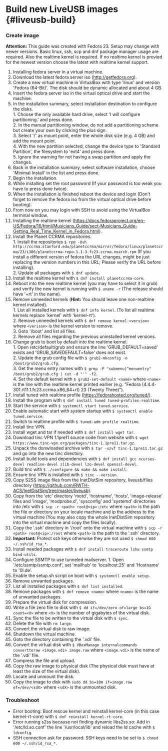 # Build new LiveUSB images {#liveusb-build}

### Create image

**Attention:**  This guide was created with Fedora 23. Setup may change with newer versions. Basic linux, ssh, scp and dnf package manager
            usage are required. Also the realtime kernel is required. If no realtime kernel is provied for the newest version choose
            the latest with realtime kernel support.

1. Installing fedora server in a virtual machine.  
  1. Download the latest fedora server iso (http://getfedora.org).  
  2. Create a new virtual machine in VirtualBox with type 'linux' and version 'Fedora (64-Bit)'. The disk should be dynamic allocated and about 4 GB.  
  3. Insert the fedora server iso in the virtual optical drive and start the machine.  
  4. In the installation summary, select installation destination to configure the disks.  
    1. Choose the only available hard drive, select 'I will configure partitioning.' and press done.  
    2. In the manual partitioning window, do not add a partitioning scheme but create your own by clicking the plus sign.  
    3. Select '/' as mount point, enter the whole disk size (e.g. 4 GB) and add the mount point.  
    4. With the new partition selected, change the device type to 'Standard Partition', the filesystem to 'ext4' and press done.  
    5. Ignore the warning for not having a swap partition and apply the changes.  
  5. Back in the installation summary, select software installation, choose 'Minimal Install' in the list and press done.  
  6. Begin the installation.  
  7. While installing set the root password (If your password is too weak you have to press done twice).  
  8. When the installation is finished reboot the device and login (Don't forget to remove the fedora iso from the virtual optical drive before booting).  
  9. From now on you may login with SSH to avoid using the VirtualBox terminal window.  
2. Installing the realtime kernel (https://docs.fedoraproject.org/en-US/Fedora/16/html/Musicians_Guide/sect-Musicians_Guide-Getting_Real_Time_Kernel_in_Fedora.html).  
  1. Install the Planet CCRMA repositories.  
    1. Install the repositories `$ rpm -Uvh http://ccrma.stanford.edu/planetccrma/mirror/fedora/linux/planetccrma/23/i386/planetccrma-repo-1.1-3.fc23.ccrma.noarch.rpm` (If you
            install a different version of fedora the URL changes, might be just replacing the version numbers in this URL; Please verify the URL before installing).  
    2. Update all packages with `$ dnf update`.  
  2. Install the realtime kernel with `$ dnf install planetccrma-core`.  
  3. Reboot into the new realtime kernel (you may have to select it in grub) and verify the new kernel is running with `$ uname -r` (The release should have '+rt' in the name).  
  4. Remove unneeded kernels (**Hint:** You should leave one non-realtime kernel installed).  
    1. List all installed kernels with `$ dnf info kernel`. (To list all realtime kernels replace 'kernel' with 'kernel-rt').  
    2. Remove unneeded kernels with `$ dnf remove kernel-<version>` where `<verison>` is the kernel version to remove.  
    3. Goto '/boot' and list all files.  
    2. Remove all files regarding the previous uninstalled kernel versions.  
  5. Change grub to boot by default into the realtime kernel.  
    1. Open /etc/default/grub and ensure the line 'GRUB_DEFAULT=saved' exists and 'GRUB_SAVEDEFAULT=false' does not exist.  
    2. Update the grub config file with `$ grub2-mkconfig -o /boot/grub2/grub.cfg`.  
    3. Get the menu entry names with `$ grep -P "submenu|^menuentry" /boot/grub2/grub.cfg | cut -d "'" -f2`.  
    4. Set the default kernel with `$ grub2-set-default <name>` where `<name>` is the line with the realtime kernel printed earlier (e.g. "Fedora (4.4.4-301.rt11.1.fc23.ccrma.x86_64+rt) 23 (Twenty Three)").  
3. Install tuned with realtime profile (https://fedorahosted.org/tuned/).  
  1. Install the program with `$ dnf install tuned tuned-profiles-realtime`.  
  2. Start the service with `$ systemctl start tuned.service`.  
  3. Enable automatic start with system startup with `$ systemctl enable tuned.service`.  
  4. Switch to realtime profile with `$ tuned-adm profile realtime`.  
4. Install tinc VPN.  
  1. Install wget and tar if needed with `$ dnf install wget tar`.  
  2. Download tinc VPN 1.1pre11 source code from website with `$ wget https://www.tinc-vpn.org/packages/tinc-1.1pre11.tar.gz`.  
  3. Unpack the donwloaded archive with `$ tar -xzvf tinc-1.1pre11.tar.gz` and go into the new tinc directory.  
  4. Install build tools and dependencies with `$ dnf install gcc ncurses-devel readline-devel zlib-devel lzo-devel openssl-devel`.  
  5. Build tinc with `$ ./configure && make && make install`.  
  6. Ensure tinc VPN is installed with `$ tinc --version`.  
5. Copy S2SS image files from the InetDistSim repository, liveusb/files directory (https://github.com/RWTH-ACS/InetDistSim/tree/master/liveusb).  
  1. Copy from the 'etc' directory 'motd', 'hostname', 'hosts', 'image-release' files and 'image', 'modprobe.d', 'sysconfig' and 'systemd' directories into /etc with `$ scp -r <path> root@<ip>:/etc` where
        `<path>` is the path the file or directory on your locale machine and ip the address to the virtual machine (You may also copy the whole InetDistSim repository into the virtual machine and
        copy the files locally).  
  2. Copy the '.ssh' directory in '/root' onto the virtual machine with `$ scp -r <path> root@<ip>:/root` where `<path>` is the path to the '.ssh' directory.  
  3. **Important:** Protect ssh keys otherwise they are not used `$ chmod 600 ~/.ssh/id_rsa_*`.
  4. Install needed packages with `$ dnf install traceroute lshw ssmtp bind-utils`.  
  5. Configure SSMTP to use tunneled mailserver.
    1. Open '/etc/ssmtp/ssmtp.conf', set 'mailhub' to 'localhost:25' and 'Hostname' to '0l.de'.
  6. Enable the setup.sh script on boot with `$ systemctl enable setup`.
6. Remove unwanted packages.
  1. List all installed packages with `$ dnf list installed`.
  2. Remove packages with `$ dnf remove <name>` where `<name>` is the name of unwanted packages.
7. Prepare the virtual disk for compression.  
  1. Write a file zero file to disk with `$ dd if=/dev/zero of=large bs=1G count=<X>` where `<X>` is the number of gigabytes of the virtual disk.  
  2. Sync the file to be written to the virtual disk with `$ sync`.  
  3. Delete the file with `rm large`.  
8. Convert the virtual disk to raw image.  
  1. Shutdown the virtual machine.  
  2. Goto the directory containing the '.vdi' file.  
  3. Convert the virtual disk with `$ VBoxManage internalcommands converttoraw <image.vdi> image.raw` where `<image.vdi>` is the name of the '.vdi' file.  
  4. Compress the file and upload.  
9. Copy the raw image to physical disk (The physical disk must have at least the size of the virtual disk).  
  1. Locate and unmount the disk.  
  2. Copy the image to disk with `sudo dd bs=10m if=image.raw of=/dev/<sdX>` where `<sdX>` is the unmounted disk.  


### Troubleshoot
 - Error booting: Boot rescue kernel and reinstall kernel-core (in this case kernel-rt-core) with `$ dnf reinstall kernel-rt-core`.
 - Error running s2ss because not finding dynamic libs2ss.so: Add in '/etc/ld.so.conf' the line '/usr/local/lib' and reload the ld cache with `$ ldconfig`.
 - SSH connection ask for password: SSH keys need to be set to `$ chmod 600 ~/.ssh/id_rsa_*`.
